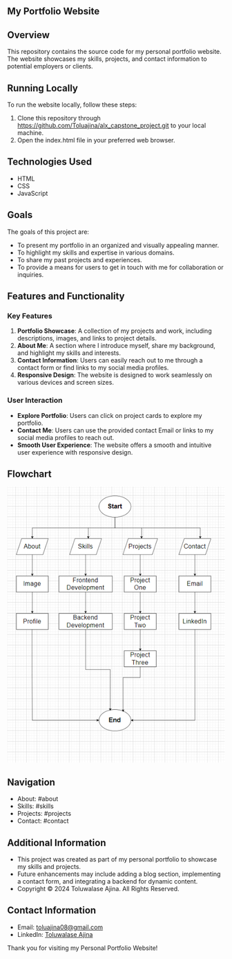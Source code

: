## My Portfolio Website

## Overview

This repository contains the source code for my personal portfolio website. The website showcases my skills, projects, and contact information to potential employers or clients.

## Running Locally

To run the website locally, follow these steps:

1. Clone this repository through https://github.com/Toluajina/alx_capstone_project.git to your local machine.
2. Open the index.html file in your preferred web browser.

## Technologies Used

- HTML
- CSS
- JavaScript

## Goals

The goals of this project are:

- To present my portfolio in an organized and visually appealing manner.
- To highlight my skills and expertise in various domains.
- To share my past projects and experiences.
- To provide a means for users to get in touch with me for collaboration or inquiries.

## Features and Functionality

### Key Features

1. **Portfolio Showcase**: A collection of my projects and work, including descriptions, images, and links to project details.
2. **About Me**: A section where I introduce myself, share my background, and highlight my skills and interests.
3. **Contact Information**: Users can easily reach out to me through a contact form or find links to my social media profiles.
4. **Responsive Design**: The website is designed to work seamlessly on various devices and screen sizes.

### User Interaction

- **Explore Portfolio**: Users can click on project cards to explore my portfolio.
- **Contact Me**: Users can use the provided contact Email or links to my social media profiles to reach out.
- **Smooth User Experience**: The website offers a smooth and intuitive user experience with responsive design.

## Flowchart

![flowchart](flowchart.png)

## Navigation

- About: #about
- Skills: #skills
- Projects: #projects
- Contact: #contact

## Additional Information

- This project was created as part of my personal portfolio to showcase my skills and projects.
- Future enhancements may include adding a blog section, implementing a contact form, and integrating a backend for dynamic content.
- Copyright © 2024 Toluwalase Ajina. All Rights Reserved.

## Contact Information

- Email: [toluajina08@gmail.com](mailto:toluajina08@gmail.com)
- LinkedIn: [Toluwalase Ajina](https://www.linkedin.com/)

Thank you for visiting my Personal Portfolio Website!
